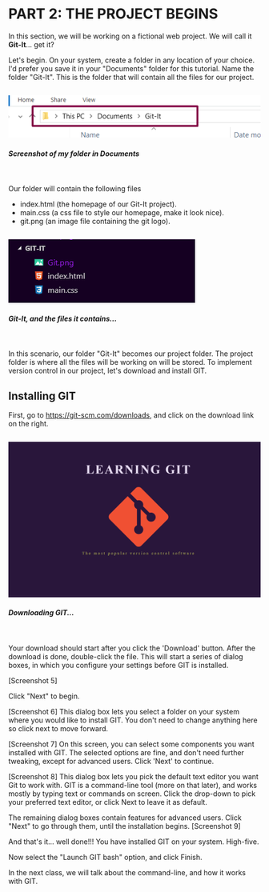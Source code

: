 # PART 2: THE PROJECT BEGINS
In this section, we will be working on a fictional web project. We will call it **Git-It**... get it? 

Let's begin. On your system, create a folder in any location of your choice. I'd prefer you save it in your "Documents" folder for this tutorial. Name the folder "Git-It". This is the folder that will contain all the files for our project.
<pre>
</pre>
![Downloading GIT from the official website](./screenshots/1-NewFolder.png)
##### Screenshot of my folder in Documents
<pre>

</pre>
Our folder will contain the following files
 - index.html (the homepage of our Git-It project).
 - main.css (a css file to style our homepage, make it look nice). 
 - git.png (an image file containing the git logo).
 <pre>
</pre>
![Folder Structure](./screenshots/2-FolderStructure.png)
##### Git-It, and the files it contains...
<pre>

</pre>
In this scenario, our folder "Git-It" becomes our project folder. The project folder is where all the files will be working on will be stored. To implement version control in our project, let's download and install GIT.

## Installing GIT
First, go to https://git-scm.com/downloads, and click on the download link on the right. 
 <pre>
</pre>
![Downloading GIT](./screenshots/3-GitItHomepage.png)
##### Downloading GIT...
<pre>

</pre>

Your download should start after you click the 'Download' button. After the download is done, double-click the file. This will start a series of dialog boxes, in which you configure your settings before GIT is installed.

[Screenshot 5]

Click "Next" to begin. 

[Screenshot 6]
This dialog box lets you select a folder on your system where you would like to install GIT. You don't need to change anything here so click next to move forward.

[Screenshot 7]
On this screen, you can select some components you want installed with GIT. The selected options are fine, and don't need further tweaking, except for advanced users. Click 'Next' to continue.

[Screenshot 8]
This dialog box lets you pick the default text editor you want Git to work with. GIT is a command-line tool (more on that later), and works mostly by typing text or commands on screen. Click the drop-down to pick your preferred text editor, or click Next to leave it as default.

The remaining dialog boxes contain features for advanced users. Click "Next" to go through them, until the installation begins.
[Screenshot 9]

And that's it... well done!!! You have installed GIT on your system. High-five.


Now select the "Launch GIT bash" option, and click Finish. 

In the next class, we will talk about the command-line, and how it works with GIT. 
